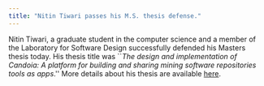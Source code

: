 ```yaml
---
title: "Nitin Tiwari passes his M.S. thesis defense."
---
```


Nitin Tiwari, a graduate student in the computer science and a member of the 
Laboratory for Software Design successfully defended his Masters thesis today.
His thesis title was ``<EM>The design and implementation of Candoia: A platform for building and sharing mining software repositories tools as apps</EM>.''
More details about his thesis are available [here](http://design.cs.iastate.edu/papers/thesis/TiwariMSThesis.html).

